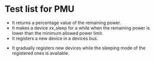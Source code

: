 Test list for PMU
=================

+ It returns a percentage value of the remaining power.
+ It makes a device xx_sleep for a while when the remaining power is lower than 
  the minimum allowed power limit.
+ It registers a new device in a devices bus.
- It gradually registers new devices while the sleeping mode of the registered
  ones is available.